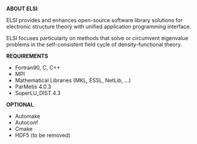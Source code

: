 **ABOUT ELSI**

ELSI provides and enhances open-source software library solutions for 
electronic structure theory with unified application programming interface.

ELSI focuses particularly on methods that solve or circumvent eigenvalue
problems in the self-consistent field cycle of density-functional theory.

**REQUIREMENTS**

  * Fortran90, C, C++
  * MPI
  * Mathematical Libraries (MKL, ESSL, NetLib, ...)
  * ParMetis 4.0.3
  * SuperLU_DIST 4.3

**OPTIONAL**
  * Automake
  * Autoconf
  * Cmake
  * HDF5 (to be removed)